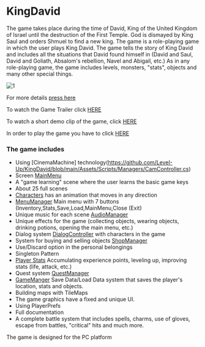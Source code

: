 
# KingDavid

The game takes place during the time of David, King of the United Kingdom of Israel until the destruction of the First Temple. God is dismayed by King Saul and orders Shmuel to find a new king. The game is a role-playing game in which the user plays King David.
   The game tells the story of King David and includes all the situations that David found himself in (David and Saul, David and Goliath, Absalom's rebellion, Navel and Abigail, etc.)
   As in any role-playing game, the game includes levels, monsters, "stats", objects and many other special things.
  
  
![1](https://user-images.githubusercontent.com/20986238/142910402-7a07fb44-7e06-43d7-b309-72a94111da6d.png)
  
  For more details [press here](https://github.com/LeveI-Up/The-Lost-Continent/blob/main/formal-elements.md)
  
 To watch the Game Trailer click [HERE](https://www.youtube.com/watch?v=eFt96zr7KeM)
  
  To watch a short demo clip of the game, click [HERE](https://youtu.be/x6bMpKlQ_Uw)

  
  In order to play the game you have to click [HERE](https://saar95.itch.io/kingdavid)
  
  



  
  
  ### The game includes
  * Using [CinemaMachine] technology(https://github.com/LeveI-Up/KingDavid/blob/main/Assets/Scripts/Managers/CamController.cs)
  * Screen [MainMenu](https://github.com/LeveI-Up/KingDavid/blob/main/Assets/Scripts/Managers/MainMenu.cs)
  * A "game learning" scene where the user learns the basic game keys
  * About 25 full scenes
  * [Characters](https://github.com/LeveI-Up/KingDavid/blob/main/Assets/Scripts/Player/Player.cs) has an animation that moves in any direction
  * [MenuManager](https://github.com/LeveI-Up/KingDavid/blob/main/Assets/Scripts/Managers/MenuManager.cs) Main menu with 7 buttons (Inventory,Stats,Save,Load,MainMenu,Close (Exit)
  * Unique music for each scene [AudioManager](https://github.com/LeveI-Up/KingDavid/blob/main/Assets/Scripts/Managers/AudioManager.cs)
  * Unique effects for the game (collecting objects, wearing objects, drinking potions, opening the main menu, etc.)
  * Dialog system [DialogController](https://github.com/LeveI-Up/KingDavid/blob/main/Assets/Scripts/DialogManager/DialogController.cs) with characters in the game
  * System for buying and selling objects [ShopManager](https://github.com/LeveI-Up/KingDavid/blob/main/Assets/Scripts/Shop/ShopManager.cs)
  * Use/Discard option in the personal belongings
  * Singleton Pattern
  * [Player Stats](https://github.com/LeveI-Up/KingDavid/blob/main/Assets/Scripts/Player/PlayerStats.cs) Accumulating experience points, leveling up, improving stats (life, attack, etc.)
  * Quest system [QuestManager](https://github.com/LeveI-Up/KingDavid/blob/main/Assets/Scripts/Quests/QuestManager.cs)
  * [GameManger](https://github.com/LeveI-Up/KingDavid/blob/main/Assets/Scripts/Managers/GameManager.cs) Save Data/Load Data system that saves the player's location, stats and objects.
  * Building maps with TileMaps
  * The game graphics have a fixed and unique UI.
  * Using PlayerPrefs
  * Full documentation
  * A complete battle system that includes spells, charms, use of gloves, escape from battles, "critical" hits and much more.
  
  The game is designed for the PC platform

